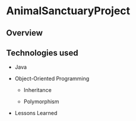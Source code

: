# AnimalSanctuaryProject

## Overview



## Technologies used

- Java
- Object-Oriented Programming
	- Inheritance
	
	- Polymorphism
	
- Lessons Learned